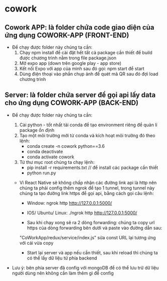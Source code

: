 # cowork

## Cowork APP: là folder chứa code giao diện của ứng dụng COWORK-APP (FRONT-END)
* Để chạy được folder này chúng ta cần:
    1. Chạy npm install để cài đặt hết tất cả package cần thiết để build được chương trình nằm trong file package.json 
    2. Mở expo app (down trên google play - app store) 
    3. Kết nối Expo với app của mình sau đó gọi: npm start để start 
    4. Dùng điện thoại vào phần chụp ảnh để quét mã QR sau đó đợi load chương trình
    
    
## Server: là folder chứa server để gọi api lấy data cho ứng dụng COWORK-APP (BACK-END)
* Để chạy được folder này chúng ta cần:
    1. Cài python - tốt nhất tải conda để tạo environment riêng để quản lí package ổn định
    2. Tạo một môi trường mới từ conda và kích hoạt môi trường đó theo lệnh:
        - conda create -n cowork python==3.6 
        - conda deactivate
        - conda activate cowork 
    3. Từ thư mục root chúng ta chạy lệnh: 
        - pip install -r requirements.txt // để install các package cần thiết 
        - python run.py

    * Vì React Native sẽ không chấp nhận các đường link api là http nên chúng ta phải config thêm ngrok để tạo 1 tunnel, trong tunnel này chúng ta tạo đường link https để gọi api, bằng cách gọi câu lệnh: 

        - Window: ngrok http http://127.0.0.1:5000/
        - IOS/ Ubuntu/ Linux:  ./ngrok http http://127.0.0.1:5000/

        - Sau khi chạy xong sẽ ra 2 dòng forwarding: chúng ta copy url https của dòng forwarding bên dưới và paste vào đường dẫn sau: 
        
        "CoWorkApp/redux/service/index.js" sửa const URL lại tương ứng với cái vừa copy

        - Start lại server và app nếu cần thiết, sau khi reload thì chúng ta có thể lấy dữ liệu từ phía backend 

* Lưu ý: bên phía server đã config với mongoDB để có thể lưu trữ dữ liệu người dùng nên không cần làm thêm gì để config 

